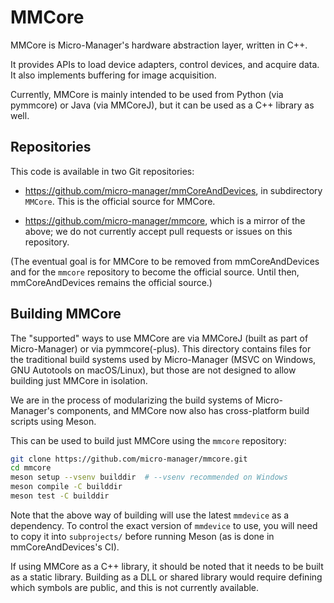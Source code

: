 # MMCore

MMCore is Micro-Manager's hardware abstraction layer, written in C++.

It provides APIs to load device adapters, control devices, and acquire data. It
also implements buffering for image acquisition.

Currently, MMCore is mainly intended to be used from Python (via pymmcore) or
Java (via MMCoreJ), but it can be used as a C++ library as well.

## Repositories

This code is available in two Git repositories:

- https://github.com/micro-manager/mmCoreAndDevices, in subdirectory `MMCore`.
  This is the official source for MMCore.

- https://github.com/micro-manager/mmcore, which is a mirror of the above; we
  do not currently accept pull requests or issues on this repository.

(The eventual goal is for MMCore to be removed from mmCoreAndDevices and for
the `mmcore` repository to become the official source. Until then,
mmCoreAndDevices remains the official source.)

## Building MMCore

The "supported" ways to use MMCore are via MMCoreJ (built as part of
Micro-Manager) or via pymmcore(-plus). This directory contains files for the
traditional build systems used by Micro-Manager (MSVC on Windows, GNU Autotools
on macOS/Linux), but those are not designed to allow building just MMCore in
isolation.

We are in the process of modularizing the build systems of Micro-Manager's
components, and MMCore now also has cross-platform build scripts using Meson.

This can be used to build just MMCore using the `mmcore` repository:

```sh
git clone https://github.com/micro-manager/mmcore.git
cd mmcore
meson setup --vsenv builddir  # --vsenv recommended on Windows
meson compile -C builddir
meson test -C builddir
```

Note that the above way of building will use the latest `mmdevice` as a
dependency. To control the exact version of `mmdevice` to use, you will need to
copy it into `subprojects/` before running Meson (as is done in
mmCoreAndDevices's CI).

If using MMCore as a C++ library, it should be noted that it needs to be built
as a static library. Building as a DLL or shared library would require defining
which symbols are public, and this is not currently available.

